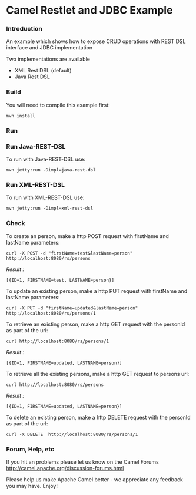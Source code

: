 # Camel Restlet and JDBC Example

### Introduction
An example which shows how to expose CRUD operations with REST DSL interface and JDBC implementation

Two implementations are available

* XML Rest DSL (default)
* Java Rest DSL


### Build

You will need to compile this example first:

	mvn install

### Run

### Run Java-REST-DSL
To run with Java-REST-DSL use:

	mvn jetty:run -Dimpl=java-rest-dsl

### Run XML-REST-DSL
To run with XML-REST-DSL use:

	mvn jetty:run -Dimpl=xml-rest-dsl

### Check
To create an person, make a http POST request with firstName and lastName parameters:

	curl -X POST -d "firstName=test&lastName=person" http://localhost:8080/rs/persons

*Result :*

	[{ID=1, FIRSTNAME=test, LASTNAME=person}]

To update an existing person, make a http PUT request with firstName and lastName parameters:

	curl -X PUT -d "firstName=updated&lastName=person" http://localhost:8080/rs/persons/1

To retrieve an existing person, make a http GET request with the personId as part of the url:

	curl http://localhost:8080/rs/persons/1

*Result :*		

	[{ID=1, FIRSTNAME=updated, LASTNAME=person}]


To retrieve all the existing persons, make a http GET request to persons url:

	curl http://localhost:8080/rs/persons

*Result :*

	[{ID=1, FIRSTNAME=updated, LASTNAME=person}]

To delete an existing person, make a http DELETE request with the personId as part of the url:

	curl -X DELETE  http://localhost:8080/rs/persons/1

### Forum, Help, etc

If you hit an problems please let us know on the Camel Forums
	<http://camel.apache.org/discussion-forums.html>

Please help us make Apache Camel better - we appreciate any feedback you may
have.  Enjoy!
